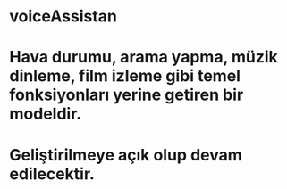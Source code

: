 # voiceAssistan
# Hava durumu, arama yapma, müzik dinleme, film izleme gibi temel fonksiyonları yerine getiren bir modeldir.
# Geliştirilmeye açık olup devam edilecektir.
